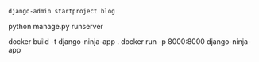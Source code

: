 ```bash
django-admin startproject blog
```


python manage.py runserver


docker build -t django-ninja-app .
docker run -p 8000:8000 django-ninja-app
